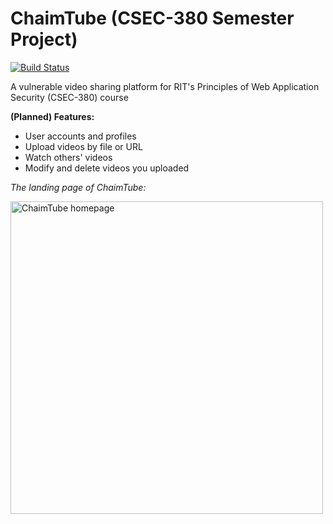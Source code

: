 # ChaimTube (CSEC-380 Semester Project)
[![Build Status](https://travis-ci.org/wwt9829/CSEC-380-Project.svg?branch=master)](https://travis-ci.org/wwt9829/CSEC-380-Project)

A vulnerable video sharing platform for RIT's Principles of Web Application Security (CSEC-380) course

**(Planned) Features:**
* User accounts and profiles
* Upload videos by file or URL
* Watch others' videos
* Modify and delete videos you uploaded

*The landing page of ChaimTube:*

<img src="https://github.com/wwt9829/CSEC-380-Project/blob/master/Homepage.png" alt="ChaimTube homepage" width="500"/>
